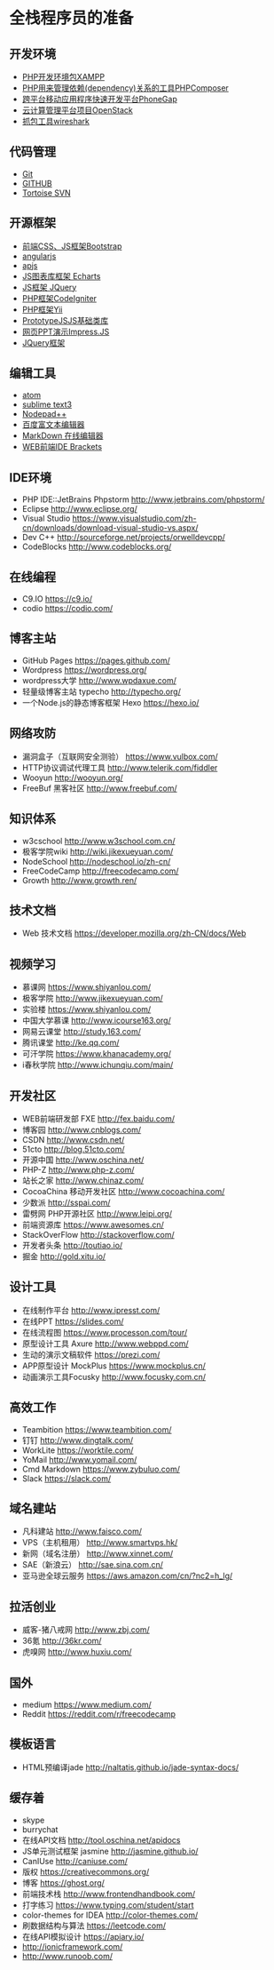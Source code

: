 # 全栈程序员的准备

## 开发环境
* [PHP开发环境包XAMPP](https://www.apachefriends.org/zh_cn/index.html/)
* [PHP用来管理依赖(dependency)关系的工具PHPComposer](http://www.phpcomposer.com/)
* [跨平台移动应用程序快速开发平台PhoneGap](http://phonegap.com/)
* [云计算管理平台项目OpenStack](http://docs.openstack.org/)
* [抓包工具wireshark](https://www.wireshark.org/download.html/)

## 代码管理
* [Git](http://git-scm.com/)
* [GITHUB](https://github.com/)
* [Tortoise SVN](http://tortoisesvn.net/)

## 开源框架
* [前端CSS、JS框架Bootstrap](http://www.bootcss.com/)
* [angularjs](http://docs.angularjs.cn/api)
* [apjs](http://www.apjs.net/)
* [JS图表库框架 Echarts](http://echarts.baidu.com/index.html/)
* [JS框架 JQuery](https://jquery.com/)
* [PHP框架CodeIgniter](http://codeigniter.org.cn/)
* [PHP框架Yii](http://www.yiichina.com/)
* [PrototypeJSJS基础类库](http://prototypejs.org/)
* [网页PPT演示Impress.JS](http://impressjs.devpost.com/)
* [JQuery框架](http://www.htmleaf.com/)

## 编辑工具
* [atom](https://atom.io/)
* [sublime text3](http://www.sublimetext.com/3/)
* [Nodepad++](https://notepad-plus-plus.org/)
* [百度富文本编辑器](http://ueditor.baidu.com/website/)
* [MarkDown 在线编辑器](http://zybuluo.com/)
* [WEB前端IDE Brackets](http://brackets.io/)

## IDE环境
* PHP IDE::JetBrains Phpstorm http://www.jetbrains.com/phpstorm/
* Eclipse http://www.eclipse.org/
* Visual Studio https://www.visualstudio.com/zh-cn/downloads/download-visual-studio-vs.aspx/
* Dev C++ http://sourceforge.net/projects/orwelldevcpp/
* CodeBlocks http://www.codeblocks.org/

## 在线编程
* C9.IO https://c9.io/
* codio https://codio.com/

## 博客主站
* GitHub Pages https://pages.github.com/
* Wordpress https://wordpress.org/
* wordpress大学 http://www.wpdaxue.com/
* 轻量级博客主站 typecho http://typecho.org/
* 一个Node.js的静态博客框架 Hexo https://hexo.io/

## 网络攻防
* 漏洞盒子（互联网安全测验） https://www.vulbox.com/
* HTTP协议调试代理工具 http://www.telerik.com/fiddler
* Wooyun http://wooyun.org/
* FreeBuf 黑客社区 http://www.freebuf.com/

## 知识体系
* w3cschool http://www.w3school.com.cn/
* 极客学院wiki http://wiki.jikexueyuan.com/
* NodeSchool http://nodeschool.io/zh-cn/
* FreeCodeCamp http://freecodecamp.com/
* Growth http://www.growth.ren/

## 技术文档
* Web 技术文档 https://developer.mozilla.org/zh-CN/docs/Web

## 视频学习
* 慕课网 https://www.shiyanlou.com/
* 极客学院 http://www.jikexueyuan.com/
* 实验楼 https://www.shiyanlou.com/
* 中国大学慕课 http://www.icourse163.org/
* 网易云课堂 http://study.163.com/
* 腾讯课堂 http://ke.qq.com/
* 可汗学院 https://www.khanacademy.org/
* i春秋学院 http://www.ichunqiu.com/main/

## 开发社区
* WEB前端研发部 FXE http://fex.baidu.com/
* 博客园 http://www.cnblogs.com/
* CSDN http://www.csdn.net/
* 51cto http://blog.51cto.com/
* 开源中国 http://www.oschina.net/
* PHP-Z http://www.php-z.com/
* 站长之家 http://www.chinaz.com/
* CocoaChina 移动开发社区 http://www.cocoachina.com/
* 少数派 http://sspai.com/
* 雷劈网 PHP开源社区 http://www.leipi.org/
* 前端资源库 https://www.awesomes.cn/
* StackOverFlow http://stackoverflow.com/
* 开发者头条 http://toutiao.io/
* 掘金 http://gold.xitu.io/

## 设计工具
* 在线制作平台 http://www.ipresst.com/
* 在线PPT https://slides.com/
* 在线流程图 https://www.processon.com/tour/
* 原型设计工具 Axure http://www.webppd.com/
* 生动的演示文稿软件 https://prezi.com/
* APP原型设计 MockPlus https://www.mockplus.cn/
* 动画演示工具Focusky http://www.focusky.com.cn/

## 高效工作
* Teambition https://www.teambition.com/
* 钉钉 http://www.dingtalk.com/
* WorkLite https://worktile.com/
* YoMail http://www.yomail.com/
* Cmd Markdown https://www.zybuluo.com/
* Slack https://slack.com/

## 域名建站
* 凡科建站 http://www.faisco.com/
* VPS（主机租用） http://www.smartvps.hk/
* 新网（域名注册） http://www.xinnet.com/
* SAE（新浪云） http://sae.sina.com.cn/
* 亚马逊全球云服务 https://aws.amazon.com/cn/?nc2=h_lg/

## 拉活创业
* 威客-猪八戒网 http://www.zbj.com/
* 36氪 http://36kr.com/
* 虎嗅网 http://www.huxiu.com/

## 国外
* medium https://www.medium.com/
* Reddit https://reddit.com/r/freecodecamp

## 模板语言
* HTML预编译jade http://naltatis.github.io/jade-syntax-docs/

## 缓存着
* skype
* burrychat 
* 在线API文档 http://tool.oschina.net/apidocs
* JS单元测试框架 jasmine http://jasmine.github.io/
* CanIUse http://caniuse.com/
* 版权 https://creativecommons.org/
* 博客 https://ghost.org/
* 前端技术栈 http://www.frontendhandbook.com/
* 打字练习 https://www.typing.com/student/start
* color-themes for IDEA http://color-themes.com/
* 刷数据结构与算法 https://leetcode.com/
* 在线API模拟设计 https://apiary.io/
* http://ionicframework.com/
* http://www.runoob.com/
